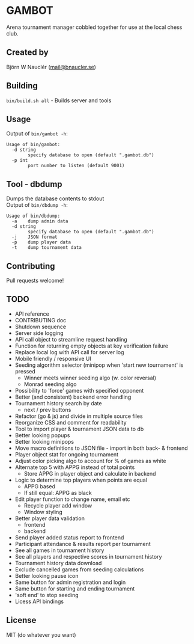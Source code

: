 
# GAMBOT
Arena tournament manager cobbled together for use at the local chess club.

## Created by
Björn W Nauclér (mail@bnaucler.se)

## Building
`bin/build.sh all` - Builds server and tools

## Usage
Output of `bin/gambot -h`:  
```
Usage of bin/gambot:
  -d string
    	specify database to open (default ".gambot.db")
  -p int
    	port number to listen (default 9001)
```

## Tool - dbdump
Dumps the database contents to stdout  
Output of `bin/dbdump -h`:  
```
Usage of bin/dbdump:
  -a	dump admin data
  -d string
    	specify database to open (default ".gambot.db")
  -j	JSON format
  -p	dump player data
  -t	dump tournament data
```

## Contributing
Pull requests welcome!

## TODO
* API reference
* CONTRIBUTING doc
* Shutdown sequence
* Server side logging
* API call object to streamline request handling
* Function for returning empty objects at key verification failure
* Replace local log with API call for server log
* Mobile friendly / responsive UI
* Seeding algorithm selector (minipop when 'start new tournament' is pressed
    - Winner meets winner seeding algo (w. color reversal)
    - Monrad seeding algo
* Possibility to 'force' games with specified opponent
* Better (and consistent) backend error handling
* Tournament history search by date
    - next / prev buttons
* Refactor (go & js) and divide in multiple source files
* Reorganize CSS and comment for readability
* Tool to import player & tournament JSON data to db
* Better looking popups
* Better looking minipops
* Move macro definitions to JSON file - import in both back- & frontend
* Player object stat for ongoing tournament
* Adjust color picking algo to account for % of games as white
* Alternate top 5 with APPG instead of total points
    - Store APPG in player object and calculate in backend
* Logic to determine top players when points are equal
    - APPG based
    - If still equal: APPG as black
* Edit player function to change name, email etc
    - Recycle player add window
    - Window styling
* Better player data validation
    - frontend
    - backend
* Send player added status report to frontend
* Participant attendance & results report per tournament
* See all games in tournament history
* See all players and respective scores in tournament history
* Tournament history data download
* Exclude cancelled games from seeding calculations
* Better looking pause icon
* Same button for admin registration and login
* Same button for starting and ending tournament
* 'soft end' to stop seeding
* Licess API bindings

## License
MIT (do whatever you want)
